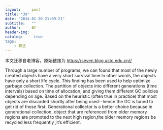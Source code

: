 ```yaml
---
layout:     post
title: "39"
date: "2014-01-20 21:09:21"
subtitle:   ""
author:     BY
header-img:
catalog: 	 true
tags:
    - 算法
---
```


本文迁移自老博客，原始链接为 <https://seven.blog.ustc.edu.cn//>

Through a large number of programs, we can found that most of the newly created objects have a very short survival time.In other words, the objects have only a short life cycle. This finding has been used to help optimize garbage collection. The partition of objects into different generations (time intervals) based on time of allocation, and giving them different GC policies depending on age. Based on the heuristic (often true in practice) that most objects are discarded shortly after being used--hence the GC is tuned to get rid of those first.
Generational collector is a better choice because  in generational collection,
object that are referenced from older memory regions are promoted to the next high region,the older memory regions be recycled less frequently ,it’s efficient. 

